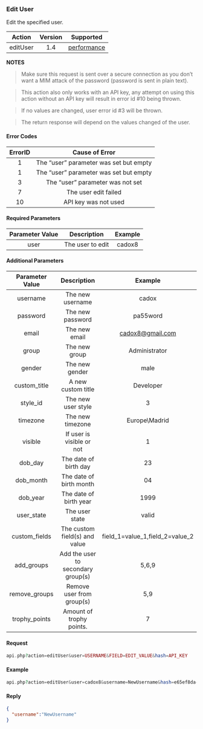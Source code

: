 

### Edit User
Edit the specified user.

| Action | Version | Supported |
| :-: | :-: | :-: |
| editUser | 1.4 | <a href="#per">performance</a> |

**NOTES**
>Make sure this request is sent over a secure connection as you don’t want a MIM attack of the password (password is sent in plain text).

>This action also only works with an API key, any attempt on using this action without an API key will result in error id #10 being thrown.

>If no values are changed, user error id #3 will be thrown.

>The return response will depend on the values changed of the user.


#### Error Codes

| ErrorID | Cause of Error |
| :-: | :-: |
| 1 | The “user” parameter was set but empty |
| 1 | The “user” parameter was set but empty |
| 3 | The “user” parameter was not set |
| 7 | The user edit failed |
| 10 | API key was not used |

#### Required Parameters

| Parameter Value | Description | Example |
| :-: | :-: | :-: |
| user | The user to edit | cadox8 |

#### Additional Parameters

| Parameter Value | Description | Example |
| :-: | :-: | :-: |
| username | The new username | cadox |
| password | The new password | pa55word |
| email | The new email | cadox8@gmail.com |
| group | The new group | Administrator |
| gender | The new gender | male |
| custom_title | A new custom title | Developer |
| style_id | The new user style | 3 |
| timezone | The new timezone | Europe\Madrid |
| visible | If user is visible or not | 1 |
| dob_day | The date of birth day | 23 |
| dob_month | The date of birth month | 04 |
| dob_year | The date of birth year | 1999 |
| user_state | The user state | valid |
| custom_fields | The custom field(s) and value | field_1=value_1,field_2=value_2 |
| add_groups | Add the user to secondary group(s) | 5,6,9 |
| remove_groups | Remove user from group(s) | 5,9 |
| trophy_points | Amount of trophy points. | 7 |

#### Request
```php
api.php?action=editUser&user=USERNAME&FIELD=EDIT_VALUE&hash=API_KEY
```
#### Example
```php
api.php?action=editUser&user=cadox8&username=NewUsername&hash=e65ef8da-ca6a-437c-ab8b-4b2e9e86cd10
```
#### Reply
```json
{
  "username":"NewUsername"
}
```
